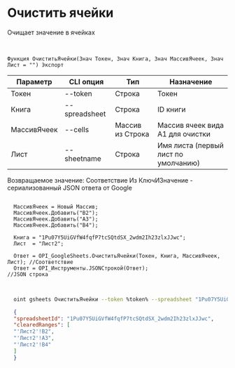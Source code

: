 ﻿---
sidebar_position: 2
---

# Очистить ячейки
 Очищает значение в ячейках


<br/>


`Функция ОчиститьЯчейки(Знач Токен, Знач Книга, Знач МассивЯчеек, Знач Лист = "") Экспорт`

  | Параметр | CLI опция | Тип | Назначение |
  |-|-|-|-|
  | Токен | --token | Строка | Токен |
  | Книга | --spreadsheet | Строка | ID книги |
  | МассивЯчеек | --cells | Массив из Строка | Массив ячеек вида А1 для очистки |
  | Лист | --sheetname | Строка | Имя листа (первый лист по умолчанию) |

  
  Возвращаемое значение:   Соответствие Из КлючИЗначение - сериализованный JSON ответа от Google





```bsl title="Пример кода"
  
  МассивЯчеек = Новый Массив;
  МассивЯчеек.Добавить("B2");
  МассивЯчеек.Добавить("A3");
  МассивЯчеек.Добавить("B4");
  
  Книга = "1Pu07Y5UiGVfW4fqfP7tcSQtdSX_2wdm2Ih23zlxJJwc";
  Лист  = "Лист2";
  
  Ответ = OPI_GoogleSheets.ОчиститьЯчейки(Токен, Книга, МассивЯчеек, Лист); //Соответствие
  Ответ = OPI_Инструменты.JSONСтрокой(Ответ);                               //JSON строка
  
```
	


```sh title="Пример команды CLI"
    
  oint gsheets ОчиститьЯчейки --token %token% --spreadsheet "1Pu07Y5UiGVfW4fqfP7tcSQtdSX_2wdm2Ih23zlxJJwc" --cells %cells% --sheetname "Лист2"

```

```json title="Результат"
  {
  "spreadsheetId": "1Pu07Y5UiGVfW4fqfP7tcSQtdSX_2wdm2Ih23zlxJJwc",
  "clearedRanges": [
  "'Лист2'!B2",
  "'Лист2'!A3",
  "'Лист2'!B4"
  ]
  }
```
